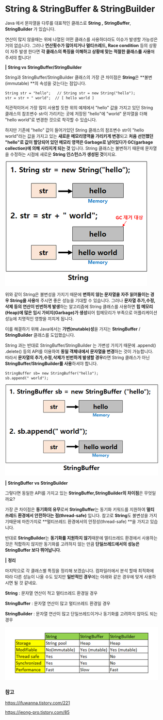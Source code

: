 # String & StringBuffer & StringBuilder

Java 에서 문자열을 다루를 대표적인 클래스로 **String ,** **StringBuffer**, **StringBuilder** 가 있습니다. 

연산이 많지 않을때는 위에 나열된 어떤 클래스를 사용하더라도 이슈가 발생할 가능성은 거의 없습니다. 그러나 **연산횟수가 많아지거나 멀티쓰레드, Race condition** 등의 상황이 자주 발생 한다면 **각 클래스의 특징을 이해하고 상황에 맞는 적절한 클래스를 사용**해 주셔야 합니다!

**|** **String vs** **StringBuffer/StringBuilder**

String과 StringBuffer/StringBuilder 클래스의 가장 큰 차이점은 **String**은  **불변(immutable) **의 속성을 갖는다는 점입니다.

```
String str = "hello";   // String str = new String("hello");
str = str + " world";  // [ hello world ]
```

직관적이어서 가장 많이 사용할 듯한 위의 예제에서 "hello" 값을 가지고 있던 String 클래스의 참조변수 str이 가리키는 곳에 저장된 "hello"에 "world" 문자열을 더해 "hello world"로 변경한 것으로 착각할 수 있습니다.

하지만 기존에 "hello" 값이 들어가있던 String 클래스의 참조변수 str이 "hello world"라는 값을 가지고 있는 **새로운 메모리영역을 가리키게 변경**되고 **처음 선언했던 "hello"로 값이 할당되어 있던 메모리 영역은 Garbage로 남아있다가 GC(garbage collection)에 의해 사라지게 되는 것** 입니다. String 클래스는 불변하기 때문에 문자열을 수정하는 시점에 새로운 **String 인스턴스가 생성된 것**이지요.

![String-1](https://github.com/Songwonseok/CS-Study/blob/main/Language/images/String-1.png)

위와 같이 String은 불변성을 가지기 때문에 **변하지 않는 문자열을 자주 읽어들이는 경우 String을 사용**해 주시면 좋은 성능을 기대할 수 있습니다. 그러나 **문자열 추가,수정,삭제 등의 연산이 빈번하게 발생**하는 알고리즘에 String 클래스를 사용하면 **힙 메모리(Heap)에 많은 임시 가비지(Garbage)가 생성**되어 힙메모리가 부족으로 어플리케이션 성능에 치명적인 영향을 끼치게 됩니다.

이를 해결하기 위해 Java에서는 **가변(mutable)성**을 가지는 **StringBuffer** / **StringBuilder** 클래스를 도입했습니다.

String 과는 반대로 StringBuffer/StringBuilder 는 가변성 가지기 때문에 .append() .delete() 등의 API를 이용하여 **동일 객체내에서 문자열을 변경**하는 것이 가능합니다. 따라서 **문자열의 추가,수정,삭제가 빈번하게 발생할 경우**라면 String 클래스가 아닌 **StringBuffer/StringBuilder를 사용**하셔야 합니다.

```
StringBuffer sb= new StringBuffer("hello");
sb.append(" world");
```

![String-2](https://github.com/Songwonseok/CS-Study/blob/main/Language/images/String-2.png)

**|** **StringBuffer** **vs** **StringBuilder**

그렇다면 동일한 API를 가지고 있는 **StringBuffer,StringBuilder의 차이점**은 무엇일까요?

가장 큰 차이점은 **동기화의 유무**로써 **StringBuffer**는 동기화 키워드를 지원하여 **멀티쓰레드 환경에서 안전하다는 점(thread-safe)** 입니다. 참고로 **String**도 불변성을 가지기때문에 마찬가지로   **멀티쓰레드 환경에서의 안정성(thread-safe) **을 가지고 있습니다. 

반대로 **StringBuilder**는 **동기화를 지원하지 않기**때문에 멀티쓰레드 환경에서 사용하는 것은 적합하지 않지만 동기화를 고려하지 않는 만큼 **단일쓰레드에서의 성능은 StringBuffer 보다 뛰어납니다**.

**|** **정리**

마지막으로 각 클래스별 특징을 정리해 보겠습니다. 컴파일러에서 분석 할때 최적화에 따라 다른 성능이 나올 수도 있지만 **일반적인 경우**에는 아래와 같은 경우에 맞게 사용하시면 될 것 같네요.

**String**          : 문자열 연산이 적고 멀티쓰레드 환경일 경우

**StringBuffer**   : 문자열 연산이 많고 멀티쓰레드 환경일 경우

**StringBuilder**  : 문자열 연산이 많고 단일쓰레드이거나 동기화를 고려하지 않아도 되는 경우 

![String-3](https://github.com/Songwonseok/CS-Study/blob/main/Language/images/String-3.png)




### 참고
https://ifuwanna.tistory.com/221

https://jeong-pro.tistory.com/85